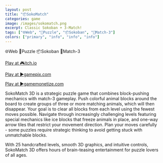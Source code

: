 ```yaml
---
layout: post
title: "📦SokoMatch"
categories: game
image: /images/sokomatch.png
excerpt: Classic Sokoban + 3-Match!
tags: ["🌐Web", "🧩Puzzle", "📦Sokoban", "🍭Match-3"]
colors: ["primary", "info", "info", "info"]
---
```


<span class="badge badge-primary">🌐Web</span>
<span class="badge badge-info">🧩Puzzle</span>
<span class="badge badge-info">📦Sokoban</span>
<span class="badge badge-info">🍭Match-3</span>

<a href="https://sublevelgames.itch.io/sokomatch" class="btn btn-primary btn-lg">Play at 🎮itch.io</a>

<a href="https://www.gamepix.com/play/sokomatch" class="btn btn-primary btn-lg">Play at ▶️gamepix.com</a>

<a href="https://html5.gamemonetize.co/r4in7whqj17v1j0om49i6os2p2dng6z7/" class="btn btn-primary btn-lg">Play at ▶️gamemonetize.com</a>

SokoMatch 3D is a strategic puzzle game that combines block-pushing mechanics with match-3 gameplay. Push colorful animal blocks around the board to create groups of three or more matching animals, which will then disappear. Your goal is to clear all blocks from each level using the fewest moves possible. Navigate through increasingly challenging levels featuring special mechanics like ice blocks that freeze animals in place, and one-way arrow tiles that restrict your movement direction. Plan your moves carefully - some puzzles require strategic thinking to avoid getting stuck with unmatchable blocks. 

With 25 handcrafted levels, smooth 3D graphics, and intuitive controls, SokoMatch 3D offers hours of brain-teasing entertainment for puzzle lovers of all ages.

